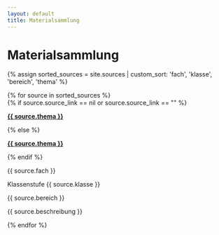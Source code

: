 ```yaml
---
layout: default
title: Materialsammlung
---
```


# Materialsammlung

{% assign sorted_sources = site.sources | custom_sort: 'fach', 'klasse', 'bereich', 'thema' %}

<div class="source">
  {% for source in sorted_sources %}
    <div class="source-item">
      {% if source.source_link == nil or source.source_link == "" %}
      <p class="thema">
          <a href="{{ site.yt_base }}/embed/{{ source.youtube_id }}{%- if source.youtube_time_start or source.youtube_time_end -%}?
              {%- if source.youtube_time_start -%}t={{ source.youtube_time_start }}{%- endif -%}
              {%- if source.youtube_time_start and source.youtube_time_end -%}&{%- endif -%}
              {%- if source.youtube_time_end -%}end={{ source.youtube_time_end }}{%- endif -%}
          {% endif %}" target="_blank">
              <strong>{{ source.thema }}</strong>
          </a>
      </p>
      {% else %}
      <p class="thema"><a href="{{ source.source_link }}" target="_blank"><strong>{{ source.thema }}</strong></a></p>
      {% endif %}
      <p class="fach">{{ source.fach }}</p>
      <p class="klasse">Klassenstufe {{ source.klasse }}</p>
      <p class="bereich">{{ source.bereich }}</p>
      <p class="beschreibung">{{ source.beschreibung }}</p>
    </div>
  {% endfor %}
</div>




